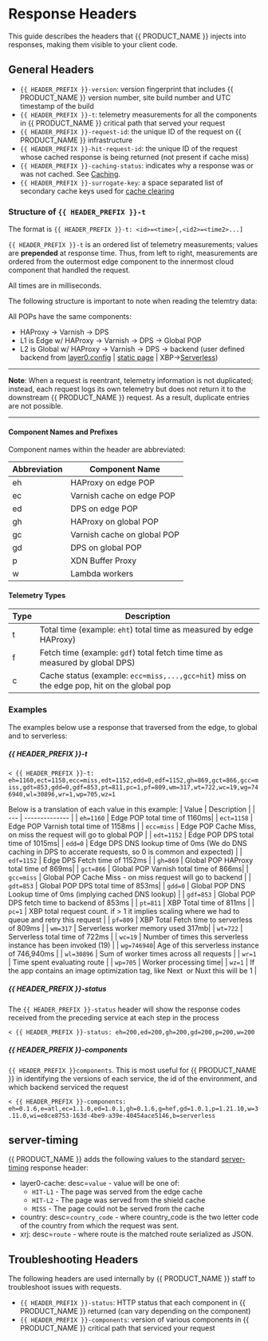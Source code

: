 # Response Headers

This guide describes the headers that {{ PRODUCT_NAME }} injects into responses, making them visible to your client code.

## General Headers

- `{{ HEADER_PREFIX }}-version`: version fingerprint that includes {{ PRODUCT_NAME }} version number, site build number and UTC timestamp of the build
- `{{ HEADER_PREFIX }}-t`: telemetry measurements for all the components in {{ PRODUCT_NAME }} critical path that served your request
- `{{ HEADER_PREFIX }}-request-id`: the unique ID of the request on {{ PRODUCT_NAME }} infrastructure
- `{{ HEADER_PREFIX }}-hit-request-id`: the unique ID of the request whose cached response is being returned (not present if cache miss)
- `{{ HEADER_PREFIX }}-caching-status`: indicates why a response was or was not cached. See [Caching](/guides/caching#section_why_is_my_response_not_being_cached_).
- `{{ HEADER_PREFIX }}-surrogate-key`: a space separated list of secondary cache keys used for [cache clearing](/guides/purging#surrogate_keys)

### Structure of `{{ HEADER_PREFIX }}-t`

The format is `{{ HEADER_PREFIX }}-t: <id>=<time>[,<id2>=<time2>...]`

`{{ HEADER_PREFIX }}-t` is an ordered list of telemetry measurements; values are **prepended** at response time. Thus, from left to right, measurements are ordered from the outermost edge component to the innermost cloud component that handled the request.

All times are in milliseconds.

The following structure is important to note when reading the telemtry data:

All POPs have the same components: 
* HAProxy -> Varnish -> DPS
* L1 is Edge w/ HAProxy -> Varnish -> DPS -> Global POP
* L2 is Global w/ HAProxy -> Varnish -> DPS  -> backend (user defined backend from [layer0.config](https://docs.layer0.co/guides/layer0_config#section_backends) | [static page](https://docs.layer0.co/guides/static_sites#section_router_configuration) | XBP->[Serverless](https://docs.layer0.co/guides/serverless_functions#section_serverless_functions))

***
**Note**: When a request is reentrant, telemetry information is not duplicated; instead, each request logs its own telemetry but does not return it to the downstream {{ PRODUCT_NAME }} request. As a result, duplicate entries are not possible. 
***


#### Component Names and Prefixes

Component names within the header are abbreviated: 

| Abbreviation | Component Name |
| ------------ | -------------- |
| eh  | HAProxy on edge POP              |
| ec  | Varnish cache on edge POP        |
| ed  | DPS on edge POP                  |
| gh | HAProxy on global POP            |
| gc | Varnish cache on global POP      |
| gd | DPS on global POP                |
| p  | XDN Buffer Proxy                 |
| w  | Lambda workers                   |


#### Telemetry Types
| Type | Description |
| ------------ | -------------- |
| t | Total time (example: `eht`) total time as measured by edge HAProxy) |
| f | Fetch time (example: `gdf`) total fetch time time as measured by global DPS) |
| c | Cache status (example: `ecc=miss,...,gcc=hit`) miss on the edge pop, hit on the global pop |
 
### Examples
The examples below use a response that traversed from the edge, to global and to serverless:
##### _{{ HEADER_PREFIX }}-t_
`< {{ HEADER_PREFIX }}-t: eh=1160,ect=1158,ecc=miss,edt=1152,edd=0,edf=1152,gh=869,gct=866,gcc=miss,gdt=853,gdd=0,gdf=853,pt=811,pc=1,pf=809,wm=317,wt=722,wc=19,wg=746940,wl=30896,wr=1,wp=705,wz=1`

Below is a translation of each value in this example:
| Value | Description |
| --- | -------------- |
| `eh=1160`  | Edge POP total time of 1160ms|
| `ect=1158` | Edge POP Varnish total time of 1158ms |
| `ecc=miss` | Edge POP Cache Miss, on miss the request will go to global POP |
| `edt=1152` | Edge POP DPS total time of 1015ms|
| `edd=0`    | Edge DPS DNS lookup time of 0ms (We do DNS caching in DPS to accerate requests, so 0 is common and expected) |
| `edf=1152` | Edge DPS Fetch time of 1152ms |
| `gh=869`   | Global POP HAProxy total time of 869ms|
| `gct=866`  | Global POP Varnish total time of 866ms|
| `gcc=miss` | Global POP Cache Miss - on miss request will go to backend |
| `gdt=853`  | Global POP DPS total time of 853ms|
| `gdd=0`    | Global POP DNS Lookup time of 0ms (implying cached DNS lookup) |
| `gdf=853`  | Global POP DPS fetch time to backend of 853ms |
| `pt=811`   | XBP Total time of 811ms |
| `pc=1`     | XBP total request count. if > 1 it implies scaling where we had to queue and retry this request |
| `pf=809`   | XBP Total Fetch time to serverless of 809ms |
| `wm=317`   | Serverless worker memory used 317mb|
| `wt=722`   | Serverless total time of 722ms |
| `wc=19`    | Number of times this serverless instance has been invoked (19) |
| `wg=746940`| Age of this serverless instance of 746,940ms |
| `wl=30896` | Sum of worker times across all requests |
| `wr=1`     | Time spent evaluating route |
| `wp=705`   | Worker processing time|
| `wz=1`     | If the app contains an image optimization tag, like Next [<Image>](https://nextjs.org/docs/api-reference/next/image) or Nuxt [<nuxt-img>](https://image.nuxtjs.org/components/nuxt-img/) this will be 1 |

##### _{{ HEADER_PREFIX }}-status_
The `{{ HEADER_PREFIX }}-status` header will show the response codes received from the preceding service at each step in the process

`< {{ HEADER_PREFIX }}-status: eh=200,ed=200,gh=200,gd=200,p=200,w=200`

##### _{{ HEADER_PREFIX }}-components_
 `{{ HEADER_PREFIX }}components`. This is most useful for {{ PRODUCT_NAME }} in identifying the versions of each service, the id of the environment, and which backend serviced the request

`< {{ HEADER_PREFIX }}-components: eh=0.1.6,e=atl,ec=1.1.0,ed=1.0.1,gh=0.1.6,g=hef,gd=1.0.1,p=1.21.10,w=3.11.0,wi=e8ce8753-163d-4be9-a39e-40454ace5146,b=serverless`


## server-timing

{{ PRODUCT_NAME }} adds the following values to the standard [server-timing](https://www.w3.org/TR/server-timing/) response header:

- layer0-cache: desc=`value` - value will be one of:
  - `HIT-L1` - The page was served from the edge cache
  - `HIT-L2` - The page was served from the shield cache
  - `MISS` - The page could not be served from the cache
- country: desc=`country_code` - where country_code is the two letter code of the country from which the request was sent.
- xrj: desc=`route` - where route is the matched route serialized as JSON.

## Troubleshooting Headers

The following headers are used internally by {{ PRODUCT_NAME }} staff to troubleshoot issues with requests.

- `{{ HEADER_PREFIX }}-status`: HTTP status that each component in {{ PRODUCT_NAME }} returned (can vary depending on the component)
- `{{ HEADER_PREFIX }}-components`: version of various components in {{ PRODUCT_NAME }} critical path that serviced your request

